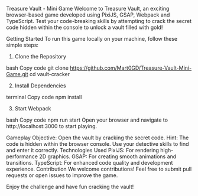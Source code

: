 Treasure Vault - Mini Game
Welcome to Treasure Vault, an exciting browser-based game developed using PixiJS, GSAP, Webpack and TypeScript. Test your code-breaking skills by attempting to crack the secret code hidden within the console to unlock a vault filled with gold!

Getting Started
To run this game locally on your machine, follow these simple steps:

  1. Clone the Repository

bash
Copy code
git clone https://github.com/Mart0GD/Treasure-Vault-Mini-Game.git
cd vault-cracker

  2. Install Dependencies

terminal
Copy code
npm install

  3. Start Webpack

bash
Copy code
npm run start
Open your browser and navigate to http://localhost:3000 to start playing.

Gameplay
Objective: Open the vault by cracking the secret code.
Hint: The code is hidden within the browser console. Use your detective skills to find and enter it correctly.
Technologies Used
PixiJS: For rendering high-performance 2D graphics.
GSAP: For creating smooth animations and transitions.
TypeScript: For enhanced code quality and development experience.
Contribution
We welcome contributions! Feel free to submit pull requests or open issues to improve the game.

Enjoy the challenge and have fun cracking the vault!
